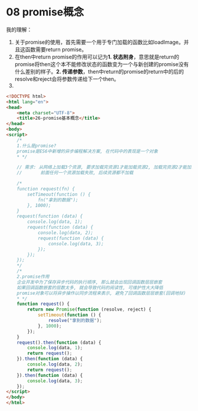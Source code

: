 # 08 promise概念

我的理解：

1. 关于promise的使用，首先需要一个用于专门加载的函数比如loadImage。并且这函数需要return promise。
2. 在then中return promise的作用可以记为**1. 状态附身**，意思就是return的promise将then这个本不能修改状态的函数变为一个与新创建的promise没有什么差别的样子。**2. 传递参数**，then中return的promise的return中的后的resolve和reject会将参数传递给下一个then。
3. 

```html
<!DOCTYPE html>
<html lang="en">
<head>
    <meta charset="UTF-8">
    <title>26-promise基本概念</title>
</head>
<body>
<script>
    /*
    1.什么是promise?
    promise是ES6中新增的异步编程解决方案, 在代码中的表现是一个对象
    * */

    // 需求: 从网络上加载3个资源, 要求加载完资源1才能加载资源2, 加载完资源2才能加载资源3
    //       前面任何一个资源加载失败, 后续资源都不加载

    /*
    function request(fn) {
        setTimeout(function () {
            fn("拿到的数据");
        }, 1000);
    }
    request(function (data) {
        console.log(data, 1);
        request(function (data) {
            console.log(data, 2);
            request(function (data) {
                console.log(data, 3);
            });
        });
    });
    */
    /*
    2.promise作用
    企业开发中为了保存异步代码的执行顺序, 那么就会出现回调函数层层嵌套
    如果回调函数嵌套的层数太多, 就会导致代码的阅读性, 可维护性大大降低
    promise对象可以将异步操作以同步流程来表示, 避免了回调函数层层嵌套(回调地狱)
    * */
    function request() {
        return new Promise(function (resolve, reject) {
            setTimeout(function () {
                resolve("拿到的数据");
            }, 1000);
        });
    }
    request().then(function (data) {
        console.log(data, 1);
        return request();
    }).then(function (data) {
        console.log(data, 2);
        return request();
    }).then(function (data) {
        console.log(data, 3);
    });
</script>
</body>
</html>
```

